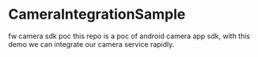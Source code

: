 # CameraIntegrationSample
fw camera sdk poc
this repo is a poc of android camera app sdk, with this demo we can integrate our camera service rapidly.
